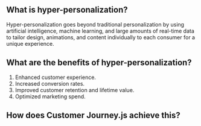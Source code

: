 ## What is hyper-personalization?
Hyper-personalization goes beyond traditional personalization by using artificial intelligence, machine learning, and large amounts of real-time data to tailor design, animations, and content individually to each consumer for a unique experience.
## What are the benefits of hyper-personalization?
1. Enhanced customer experience.
2. Increased conversion rates.
3. Improved customer retention and lifetime value.
4. Optimized marketing spend.

## How does Customer Journey.js achieve this?
